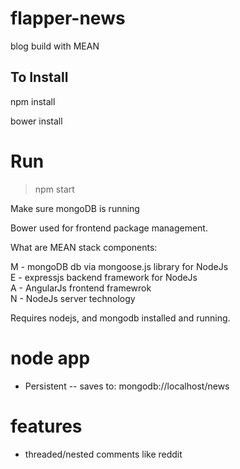 # flapper-news
blog build with MEAN

## To Install
npm install

bower install


# Run
> npm start

Make sure mongoDB is running

Bower used for frontend package management.

What are MEAN stack components:

M - mongoDB db via mongoose.js library for NodeJs <br>
E - expressjs backend framework for NodeJs <br>
A - AngularJs frontend framewrok <br>
N - NodeJs server technology <br>

Requires nodejs, and mongodb installed and running.


# node app

* Persistent
-- saves to: mongodb://localhost/news

# features

- threaded/nested comments like reddit
